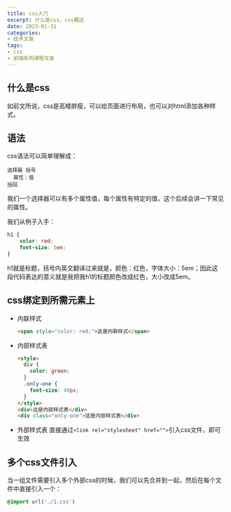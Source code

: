 ```yaml
---
title: css入门
excerpt: 什么是css，css概述
date: 2023-01-31
categories:
- 技术文章
tags:
- css
- 前端系列课程文章
---
```


## 什么是css
如前文所说，css是高矮胖瘦，可以给页面进行布局，也可以对html添加各种样式。

## 语法
css语法可以简单理解成：
```
选择器 括号
  属性：值
括回
```

我们一个选择器可以有多个属性值，每个属性有特定的值，这个后续会讲一下常见的属性。

我们从例子入手：
```css
h1 {
    color: red;
    font-size: 5em;
}
```

h1就是标题，括号内英文翻译过来就是，颜色：红色，字体大小：5em；因此这段代码表达的意义就是我把我h1的标题颜色改成红色，大小改成5em。

## css绑定到所需元素上
- 内联样式
  ```html
  <span style="color: red;">这是内联样式</span>
  ```
- 内部样式表
  ```html
  <style>
    div {
      color: green;
    }
    .only-one {
      font-size: 40px;
    }
  </style>
  <div>这是内部样式表</div>
  <div class="only-one">这是内部样式表</div>
  ```

- 外部样式表
  直接通过`<link rel="stylesheet" href="">`引入css文件，即可生效

## 多个css文件引入
当一组文件需要引入多个外部css的时候，我们可以先合并到一起，然后在每个文件中直接引入一个：
```css
@import url('./1.css')
```






